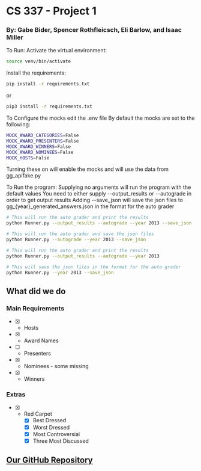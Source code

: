 # CS 337 - Project 1
### By: Gabe Bider, Spencer Rothfleicsch, Eli Barlow, and Isaac Miller

To Run:
Activate the virtual environment:
```bash
source venv/bin/activate
```

Install the requirements:

```bash
pip install -r requirements.txt
```
or
```bash
pip3 install -r requirements.txt
```

To Configure the mocks edit the .env file
By default the mocks are set to the following:

```bash
MOCK_AWARD_CATEGORIES=False
MOCK_AWARD_PRESENTERS=False
MOCK_AWARD_WINNERS=False
MOCK_AWARD_NOMINEES=False
MOCK_HOSTS=False
```
Turning these on will enable the mocks and will use the data from gg_apifake.py

To Run the program:
Supplying no arguments will run the program with the default values
You need to either supply --output_results or --autograde in order to get output results
Adding --save_json will save the json files to gg_{year}_generated_answers.json in the format for the auto grader


```bash
# This will run the auto grader and print the results
python Runner.py --output_results --autograde --year 2013 --save_json

# This will run the auto grader and save the json files
python Runner.py --autograde --year 2013 --save_json

# This will run the auto grader and print the results
python Runner.py --output_results --autograde --year 2013

# This will save the json files in the format for the auto grader
python Runner.py --year 2013 --save_json
```

## What did we do

### Main Requirements
- [x] - Hosts
- [x] - Award Names
- [ ] - Presenters
- [x] - Nominees - some missing
- [x] - Winners

### Extras
- [x] - Red Carpet
    - [x] Best Dressed
    - [x] Worst Dressed
    - [x] Most Controversial
    - [x] Three Most Discussed

## [Our GitHub Repository](https://github.com/gabebider/cs337-proj1)